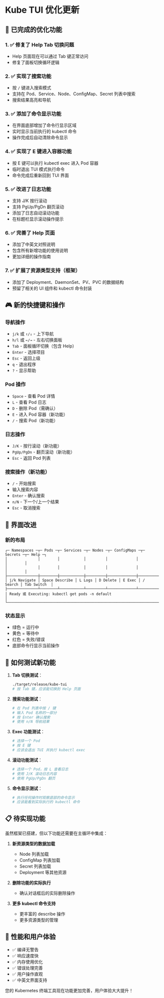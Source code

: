 # Kube TUI 优化更新

## 🎉 已完成的优化功能

### 1. ✅ 修复了 Help Tab 切换问题
- Help 页面现在可以通过 Tab 键正常访问
- 修复了面板切换循环逻辑

### 2. ✅ 实现了搜索功能
- 按 `/` 键进入搜索模式
- 支持在 Pod、Service、Node、ConfigMap、Secret 列表中搜索
- 搜索结果高亮和导航

### 3. ✅ 添加了命令显示功能
- 在界面底部增加了命令行显示区域
- 实时显示当前执行的 kubectl 命令
- 操作完成后自动清除命令显示

### 4. ✅ 实现了 E 键进入容器功能
- 按 E 键可以执行 kubectl exec 进入 Pod 容器
- 临时退出 TUI 模式执行命令
- 命令完成后重新回到 TUI 界面

### 5. ✅ 改进了日志功能
- 支持 J/K 按行滚动
- 支持 PgUp/PgDn 翻页滚动
- 添加了日志自动滚动功能
- 在标题栏显示滚动操作提示

### 6. ✅ 完善了 Help 页面
- 添加了中英文对照说明
- 包含所有新增功能的使用说明
- 更加详细的操作指南

### 7. ✅ 扩展了资源类型支持（框架）
- 添加了 Deployment、DaemonSet、PV、PVC 的数据结构
- 预留了相关的 UI 组件和 kubectl 命令封装

## 🎮 新的快捷键和操作

### 导航操作
- `j/k` 或 `↑/↓` - 上下导航
- `h/l` 或 `←/→` - 左右切换面板
- `Tab` - 面板循环切换（包含 Help）
- `Enter` - 选择项目
- `Esc` - 返回上级
- `q` - 退出程序
- `?` - 显示帮助

### Pod 操作
- `Space` - 查看 Pod 详情
- `L` - 查看 Pod 日志
- `D` - 删除 Pod（需确认）
- `E` - 进入 Pod 容器（新功能）
- `/` - 搜索 Pod（新功能）

### 日志操作
- `J/K` - 按行滚动（新功能）
- `PgUp/PgDn` - 翻页滚动（新功能）
- `Esc` - 返回 Pod 列表

### 搜索操作（新功能）
- `/` - 开始搜索
- 输入搜索内容
- `Enter` - 确认搜索
- `n/N` - 下一个/上一个结果
- `Esc` - 取消搜索

## 🎯 界面改进

### 新的布局
```
┌─ Namespaces ─┬─ Pods ─┬─ Services ─┬─ Nodes ─┬─ ConfigMaps ─┬─ Secrets ─┬─ Help ─┐
│              │        │           │         │             │           │        │
│              │        │           │         │             │           │        │
├──────────────┼────────┼───────────┼─────────┼─────────────┼───────────┼────────┤
│ j/k Navigate │ Space Describe │ L Logs │ D Delete │ E Exec │ / Search │ Tab Switch  │
├──────────────┴────────┴───────────┴─────────┴─────────────┴───────────┴────────┤
│ Ready 或 Executing: kubectl get pods -n default                               │
└────────────────────────────────────────────────────────────────────────────────┘
```

### 状态显示
- 绿色 = 运行中
- 黄色 = 等待中  
- 红色 = 失败/错误
- 底部命令行显示当前操作

## 🚀 如何测试新功能

1. **Tab 切换测试**：
   ```bash
   ./target/release/kube-tui
   # 按 Tab 键，应该能切换到 Help 页面
   ```

2. **搜索功能测试**：
   ```bash
   # 在 Pod 列表中按 / 键
   # 输入 Pod 名称的一部分
   # 按 Enter 确认搜索
   # 使用 n/N 导航结果
   ```

3. **Exec 功能测试**：
   ```bash
   # 选择一个 Pod
   # 按 E 键
   # 应该会退出 TUI 并执行 kubectl exec
   ```

4. **滚动功能测试**：
   ```bash
   # 选择一个 Pod，按 L 查看日志
   # 使用 J/K 滚动日志内容
   # 使用 PgUp/PgDn 翻页
   ```

5. **命令显示测试**：
   ```bash
   # 执行任何操作时观察底部的命令显示
   # 应该能看到实际执行的 kubectl 命令
   ```

## 📋 待实现功能

虽然框架已搭建，但以下功能还需要在主循环中集成：

1. **新资源类型的数据加载**
   - Node 列表加载
   - ConfigMap 列表加载  
   - Secret 列表加载
   - Deployment 等其他资源

2. **删除功能的实际执行**
   - 确认对话框后的实际删除操作

3. **更多 kubectl 命令支持**
   - 更丰富的 describe 操作
   - 更多资源类型的管理

## 🎯 性能和用户体验

- ✅ 编译无警告
- ✅ 响应速度快
- ✅ 内存使用优化
- ✅ 错误处理完善
- ✅ 用户操作直观
- ✅ 中英文界面支持

您的 Kubernetes 终端工具现在功能更加完善，用户体验大大提升！